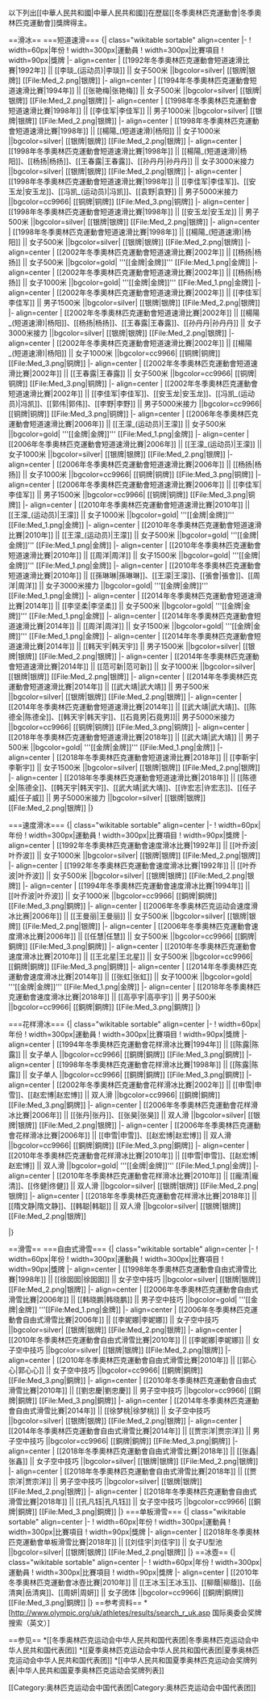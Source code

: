 以下列出[[中華人民共和國|中華人民共和國]]在歷屆[[冬季奧林匹克運動會|冬季奧林匹克運動會]]獎牌得主。

==滑冰==
===短道速滑===
{| class="wikitable sortable" align=center
|-
! width=60px|年份
! width=300px|運動員 
! width=300px|比賽項目 
! width=90px|獎牌
|- align=center
| [[1992年冬季奧林匹克運動會短道速滑比賽|1992年]] || [[李琰_(运动员)|李琰]] || 女子500米 ||bgcolor=silver| [[银牌|银牌]] [[File:Med_2.png|银牌]]
|- align=center
| [[1994年冬季奧林匹克運動會短道速滑比賽|1994年]] || [[张艳梅|张艳梅]] || 女子500米 ||bgcolor=silver| [[银牌|银牌]] [[File:Med_2.png|银牌]]
|- align=center
| [[1998年冬季奧林匹克運動會短道速滑比賽|1998年]] || [[李佳军|李佳军]] || 男子1000米 ||bgcolor=silver| [[银牌|银牌]] [[File:Med_2.png|银牌]]
|- align=center
| [[1998年冬季奧林匹克運動會短道速滑比賽|1998年]] || [[楊陽_(短道速滑)|杨阳]] || 女子1000米 ||bgcolor=silver| [[银牌|银牌]] [[File:Med_2.png|银牌]]
|- align=center
| [[1998年冬季奧林匹克運動會短道速滑比賽|1998年]] || [[楊陽_(短道速滑)|杨阳]]、[[杨扬|杨扬]]、[[王春露|王春露]]、[[孙丹丹|孙丹丹]] || 女子3000米接力 ||bgcolor=silver| [[银牌|银牌]] [[File:Med_2.png|银牌]]
|- align=center
| [[1998年冬季奧林匹克運動會短道速滑比賽|1998年]] || [[李佳军|李佳军]]、[[安玉龙|安玉龙]]、[[冯凯_(运动员)|冯凯]]、[[袁野|袁野]] || 男子5000米接力 ||bgcolor=cc9966| [[铜牌|铜牌]] [[File:Med_3.png|铜牌]]
|- align=center
| [[1998年冬季奧林匹克運動會短道速滑比賽|1998年]] || [[安玉龙|安玉龙]] || 男子500米 ||bgcolor=silver| [[银牌|银牌]] [[File:Med_2.png|银牌]]
|- align=center
| [[1998年冬季奧林匹克運動會短道速滑比賽|1998年]] || [[楊陽_(短道速滑)|杨阳]] || 女子500米 ||bgcolor=silver| [[银牌|银牌]] [[File:Med_2.png|银牌]]
|- align=center
| [[2002年冬季奧林匹克運動會短道速滑比賽|2002年]] || [[杨扬|杨扬]] || 女子500米 ||bgcolor=gold| '''[[金牌|金牌]]''' [[File:Med_1.png|金牌]]
|- align=center
| [[2002年冬季奧林匹克運動會短道速滑比賽|2002年]] || [[杨扬|杨扬]] || 女子1000米 ||bgcolor=gold| '''[[金牌|金牌]]''' [[File:Med_1.png|金牌]]
|- align=center
| [[2002年冬季奧林匹克運動會短道速滑比賽|2002年]] || [[李佳军|李佳军]] || 男子1500米 ||bgcolor=silver| [[银牌|银牌]] [[File:Med_2.png|银牌]]
|- align=center
| [[2002年冬季奧林匹克運動會短道速滑比賽|2002年]] || [[楊陽_(短道速滑)|杨阳]]、[[杨扬|杨扬]]、[[王春露|王春露]]、[[孙丹丹|孙丹丹]] || 女子3000米接力 ||bgcolor=silver| [[银牌|银牌]] [[File:Med_2.png|银牌]]
|- align=center
| [[2002年冬季奧林匹克運動會短道速滑比賽|2002年]] || [[楊陽_(短道速滑)|杨阳]] || 女子1000米 ||bgcolor=cc9966| [[铜牌|铜牌]] [[File:Med_3.png|铜牌]]
|- align=center
| [[2002年冬季奧林匹克運動會短道速滑比賽|2002年]] || [[王春露|王春露]] || 女子500米 ||bgcolor=cc9966| [[铜牌|铜牌]] [[File:Med_3.png|铜牌]]
|- align=center
| [[2002年冬季奧林匹克運動會短道速滑比賽|2002年]] || [[李佳军|李佳军]]、[[安玉龙|安玉龙]]、[[冯凯_(运动员)|冯凯]]、[[郭伟|郭伟]]、[[李野|李野]] || 男子5000米接力 ||bgcolor=cc9966| [[铜牌|铜牌]] [[File:Med_3.png|铜牌]]
|- align=center
| [[2006年冬季奧林匹克運動會短道速滑比賽|2006年]] || [[王濛_(运动员)|王濛]] || 女子500米 ||bgcolor=gold| '''[[金牌|金牌]]''' [[File:Med_1.png|金牌]]
|- align=center
| [[2006年冬季奧林匹克運動會短道速滑比賽|2006年]] || [[王濛_(运动员)|王濛]] || 女子1000米 ||bgcolor=silver| [[银牌|银牌]] [[File:Med_2.png|银牌]]
|- align=center
| [[2006年冬季奧林匹克運動會短道速滑比賽|2006年]] || [[杨扬|杨扬]] || 女子1000米 ||bgcolor=cc9966| [[铜牌|铜牌]] [[File:Med_3.png|铜牌]]
|- align=center
| [[2006年冬季奧林匹克運動會短道速滑比賽|2006年]] || [[李佳军|李佳军]] || 男子1500米 ||bgcolor=cc9966| [[铜牌|铜牌]] [[File:Med_3.png|铜牌]]
|- align=center
| [[2010年冬季奧林匹克運動會短道速滑比賽|2010年]] || [[王濛_(运动员)|王濛]] || 女子1000米 ||bgcolor=gold| '''[[金牌|金牌]]''' [[File:Med_1.png|金牌]]
|- align=center
| [[2010年冬季奧林匹克運動會短道速滑比賽|2010年]] || [[王濛_(运动员)|王濛]] || 女子500米 ||bgcolor=gold| '''[[金牌|金牌]]''' [[File:Med_1.png|金牌]]
|- align=center
| [[2010年冬季奧林匹克運動會短道速滑比賽|2010年]] || [[周洋|周洋]] || 女子1500米 ||bgcolor=gold| '''[[金牌|金牌]]''' [[File:Med_1.png|金牌]]
|- align=center
| [[2010年冬季奧林匹克運動會短道速滑比賽|2010年]] || [[孫琳琳|孫琳琳]]、[[王濛|王濛]]、[[張會|張會]]、[[周洋|周洋]] || 女子3000米接力 ||bgcolor=gold| '''[[金牌|金牌]]''' [[File:Med_1.png|金牌]]
|- align=center
| [[2014年冬季奧林匹克運動會短道速滑比賽|2014年]] || [[李坚柔|李坚柔]] || 女子500米 ||bgcolor=gold| '''[[金牌|金牌]]''' [[File:Med_1.png|金牌]]
|- align=center
| [[2014年冬季奧林匹克運動會短道速滑比賽|2014年]] || [[周洋|周洋]] || 女子1500米 ||bgcolor=gold| '''[[金牌|金牌]]''' [[File:Med_1.png|金牌]]
|- align=center
| [[2014年冬季奧林匹克運動會短道速滑比賽|2014年]] || [[韩天宇|韩天宇]] || 男子1500米 ||bgcolor=silver| [[银牌|银牌]] [[File:Med_2.png|银牌]]
|- align=center
| [[2014年冬季奧林匹克運動會短道速滑比賽|2014年]] || [[范可新|范可新]] || 女子1000米 ||bgcolor=silver| [[银牌|银牌]] [[File:Med_2.png|银牌]]
|- align=center
| [[2014年冬季奧林匹克運動會短道速滑比賽|2014年]] || [[武大靖|武大靖]] || 男子500米 ||bgcolor=silver| [[银牌|银牌]] [[File:Med_2.png|银牌]]
|- align=center
| [[2014年冬季奧林匹克運動會短道速滑比賽|2014年]] || [[武大靖|武大靖]]、[[陈德全|陈德全]]、[[韩天宇|韩天宇]]、[[石竟男|石竟男]]|| 男子5000米接力 ||bgcolor=cc9966| [[铜牌|铜牌]] [[File:Med_3.png|铜牌]]
|- align=center
| [[2018年冬季奧林匹克運動會短道速滑比賽|2018年]] || [[武大靖|武大靖]] || 男子500米 ||bgcolor=gold| '''[[金牌|金牌]]''' [[File:Med_1.png|金牌]]
|- align=center
| [[2018年冬季奧林匹克運動會短道速滑比賽|2018年]] || [[李靳宇|李靳宇]] || 女子1500米 ||bgcolor=silver| [[银牌|银牌]] [[File:Med_2.png|银牌]]
|- align=center
| [[2018年冬季奧林匹克運動會短道速滑比賽|2018年]] || [[陈德全|陈德全]]、[[韩天宇|韩天宇]]、[[武大靖|武大靖]]、[[许宏志|许宏志]]、[[任子威|任子威]] || 男子5000米接力 ||bgcolor=silver| [[银牌|银牌]] [[File:Med_2.png|银牌]]
|}

===速度滑冰===
{| class="wikitable sortable" align=center
|-
! width=60px|年份
! width=300px|運動員 
! width=300px|比賽項目 
! width=90px|獎牌
|- align=center
| [[1992年冬季奧林匹克運動會速度滑冰比賽|1992年]] || [[叶乔波|叶乔波]] || 女子1000米 ||bgcolor=silver| [[银牌|银牌]] [[File:Med_2.png|银牌]]
|- align=center
| [[1992年冬季奧林匹克運動會速度滑冰比賽|1992年]] || [[叶乔波|叶乔波]] || 女子500米 ||bgcolor=silver| [[银牌|银牌]] [[File:Med_2.png|银牌]]
|- align=center
| [[1994年冬季奧林匹克運動會速度滑冰比賽|1994年]] || [[叶乔波|叶乔波]] || 女子1000米 ||bgcolor=cc9966| [[銅牌|銅牌]] [[File:Med_3.png|銅牌]]
|- align=center
| [[2006年冬季奥林匹克运动会速度滑冰比赛|2006年]] || [[王曼丽|王曼丽]] || 女子500米 ||bgcolor=silver| [[银牌|银牌]] [[File:Med_2.png|银牌]]
|- align=center
| [[2006年冬季奧林匹克運動會速度滑冰比賽|2006年]] || [[任慧|任慧]] || 女子500米 ||bgcolor=cc9966| [[銅牌|銅牌]] [[File:Med_3.png|銅牌]]
|- align=center
| [[2010年冬季奧林匹克運動會速度滑冰比賽|2010年]] || [[王北星|王北星]] || 女子500米 ||bgcolor=cc9966| [[銅牌|銅牌]] [[File:Med_3.png|銅牌]]
|- align=center
| [[2014年冬季奧林匹克運動會速度滑冰比賽|2014年]] || [[张虹|张虹]] || 女子1000米 ||bgcolor=gold| '''[[金牌|金牌]]''' [[File:Med_1.png|金牌]]
|- align=center
| [[2018年冬季奧林匹克運動會速度滑冰比賽|2018年]] || [[高亭宇|高亭宇]] || 男子500米 ||bgcolor=cc9966| [[銅牌|銅牌]] [[File:Med_3.png|銅牌]]
|}

===花样滑冰===
{| class="wikitable sortable" align=center
|-
! width=60px|年份
! width=300px|運動員 
! width=300px|比賽項目 
! width=90px|獎牌
|- align=center
| [[1994年冬季奧林匹克運動會花样滑冰比賽|1994年]] || [[陈露|陈露]] || 女子单人 ||bgcolor=cc9966| [[銅牌|銅牌]] [[File:Med_3.png|銅牌]]
|- align=center
| [[1998年冬季奧林匹克運動會花样滑冰比賽|1998年]] || [[陈露|陈露]] || 女子单人 ||bgcolor=cc9966| [[銅牌|銅牌]] [[File:Med_3.png|銅牌]]
|- align=center
| [[2002年冬季奧林匹克運動會花样滑冰比賽|2002年]] || [[申雪|申雪]]、[[赵宏博|赵宏博]] || 双人滑 ||bgcolor=cc9966| [[銅牌|銅牌]] [[File:Med_3.png|銅牌]]
|- align=center
| [[2006年冬季奧林匹克運動會花样滑冰比賽|2006年]] || [[张丹|张丹]]、[[张昊|张昊]] || 双人滑 ||bgcolor=silver| [[银牌|银牌]] [[File:Med_2.png|银牌]]
|- align=center
| [[2006年冬季奧林匹克運動會花样滑冰比賽|2006年]] || [[申雪|申雪]]、[[赵宏博|赵宏博]] || 双人滑 ||bgcolor=cc9966| [[銅牌|銅牌]] [[File:Med_3.png|銅牌]]
|- align=center
| [[2010年冬季奧林匹克運動會花样滑冰比賽|2010年]] || [[申雪|申雪]]、[[赵宏博|赵宏博]] || 双人滑 ||bgcolor=gold| '''[[金牌|金牌]]''' [[File:Med_1.png|金牌]]
|- align=center
| [[2010年冬季奧林匹克運動會花样滑冰比賽|2010年]] || [[龐清|龐清]]、[[佟健|佟健]] || 双人滑 ||bgcolor=silver| [[银牌|银牌]] [[File:Med_2.png|银牌]]
|- align=center
| [[2018年冬季奧林匹克運動會花样滑冰比賽|2018年]] || [[隋文静|隋文静]]、[[韩聪|韩聪]] || 双人滑 ||bgcolor=silver| [[银牌|银牌]] [[File:Med_2.png|银牌]]

|}

==滑雪==
===自由式滑雪===
{| class="wikitable sortable" align=center
|-
! width=60px|年份
! width=300px|運動員 
! width=300px|比賽項目 
! width=90px|獎牌
|- align=center
| [[1998年冬季奧林匹克運動會自由式滑雪比賽|1998年]] || [[徐囡囡|徐囡囡]] || 女子空中技巧 ||bgcolor=silver| [[银牌|银牌]] [[File:Med_2.png|银牌]]
|- align=center
| [[2006年冬季奧林匹克運動會自由式滑雪比賽|2006年]] || [[韩晓鹏|韩晓鹏]] || 男子空中技巧 ||bgcolor=gold| '''[[金牌|金牌]] '''[[File:Med_1.png|金牌]]
|- align=center
| [[2006年冬季奧林匹克運動會自由式滑雪比賽|2006年]] || [[李妮娜|李妮娜]] || 女子空中技巧 ||bgcolor=silver| [[银牌|银牌]] [[File:Med_2.png|银牌]]
|- align=center
| [[2010年冬季奧林匹克運動會自由式滑雪比賽|2010年]] || [[李妮娜|李妮娜]] || 女子空中技巧 ||bgcolor=silver| [[银牌|银牌]] [[File:Med_2.png|银牌]]
|- align=center
| [[2010年冬季奧林匹克運動會自由式滑雪比賽|2010年]] || [[郭心心|郭心心]] || 女子空中技巧 ||bgcolor=cc9966| [[銅牌|銅牌]] [[File:Med_3.png|銅牌]]
|- align=center
| [[2010年冬季奧林匹克運動會自由式滑雪比賽|2010年]] || [[劉忠慶|劉忠慶]] || 男子空中技巧 ||bgcolor=cc9966| [[銅牌|銅牌]] [[File:Med_3.png|銅牌]]
|- align=center
| [[2014年冬季奧林匹克運動會自由式滑雪比賽|2014年]] || [[徐梦桃|徐梦桃]] || 女子空中技巧 ||bgcolor=silver| [[银牌|银牌]] [[File:Med_2.png|银牌]]
|- align=center
| [[2014年冬季奧林匹克運動會自由式滑雪比賽|2014年]] || [[贾宗洋|贾宗洋]] || 男子空中技巧 ||bgcolor=cc9966| [[銅牌|銅牌]] [[File:Med_3.png|銅牌]]
|- align=center
| [[2018年冬季奧林匹克運動會自由式滑雪比賽|2018年]] || [[张鑫|张鑫]] || 女子空中技巧 ||bgcolor=silver| [[银牌|银牌]] [[File:Med_2.png|银牌]]
|- align=center
| [[2018年冬季奧林匹克運動會自由式滑雪比賽|2018年]] || [[贾宗洋|贾宗洋]] || 男子空中技巧 ||bgcolor=silver| [[银牌|银牌]] [[File:Med_2.png|银牌]]
|- align=center
| [[2018年冬季奧林匹克運動會自由式滑雪比賽|2018年]] || [[孔凡钰|孔凡钰]] || 女子空中技巧 ||bgcolor=cc9966| [[銅牌|銅牌]] [[File:Med_3.png|銅牌]]
|}
===单板滑雪===
{| class="wikitable sortable" align=center
|-
! width=60px|年份
! width=300px|運動員 
! width=300px|比賽項目 
! width=90px|獎牌
|- align=center
| [[2018年冬季奧林匹克運動會单板滑雪比賽|2018年]] || [[刘佳宇|刘佳宇]] || 女子U型池 ||bgcolor=silver| [[银牌|银牌]] [[File:Med_2.png|银牌]]
|}
==冰壺==
{| class="wikitable sortable" align=center
|-
! width=60px|年份
! width=300px|運動員 
! width=300px|比賽項目 
! width=90px|獎牌
|- align=center
| [[2010年冬季奧林匹克運動會冰壺比賽|2010年]] || [[王冰玉|王冰玉]]、[[柳蔭|柳蔭]]、[[岳清爽|岳清爽]]、[[周妍|周妍]] || 女子团体 ||bgcolor=cc9966| [[銅牌|銅牌]] [[File:Med_3.png|銅牌]]
|}
==参考资料==
*[http://www.olympic.org/uk/athletes/results/search_r_uk.asp 国际奥委会奖牌搜索（英文）]

==参见==
*[[冬季奥林匹克运动会中华人民共和国代表团|冬季奥林匹克运动会中华人民共和国代表团]]
*[[夏季奥林匹克运动会中华人民共和国代表团|夏季奥林匹克运动会中华人民共和国代表团]]
*[[中华人民共和国夏季奥林匹克运动会奖牌列表|中华人民共和国夏季奥林匹克运动会奖牌列表]]

[[Category:奥林匹克运动会中国代表团|Category:奥林匹克运动会中国代表团]]